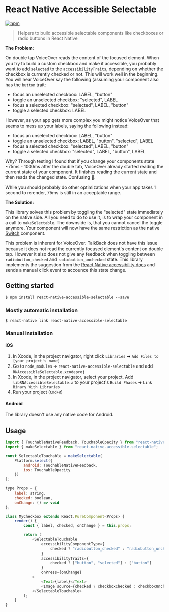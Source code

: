 # React Native Accessible Selectable

[![npm](https://img.shields.io/npm/v/react-native-accessible-selectable.svg)](https://www.npmjs.com/package/react-native-accessible-selectable)

> Helpers to build accessible selectable components like checkboxes or radio buttons in React Native

**The Problem:**

On double tap VoiceOver reads the content of the focused element. When you try to build a custom checkbox and make it accessible, you probably want to add `selected` to the `accessibilityTraits`, depending on whether the checkbox is currently checked or not. This will work well in the beginning. You will hear VoiceOver say the following (assuming your component also has the `button` trait:

- focus an unselected checkbox: LABEL, "button"
- toggle an unselected checkbox: "selected", LABEL
- focus a selected checkbox: "selected", LABEL, "button"
- toggle a selected checkbox: LABEL

However, as your app gets more complex you might notice VoiceOver that seems to mess up your labels, saying the following instead:

- focus an unselected checkbox: LABEL, "button"
- toggle an unselected checkbox: LABEL, "button", "selected", LABEL
- focus a selected checkbox: "selected", LABEL, "button"
- toggle a selected checkbox: "selected", LABEL, "button", LABEL

Why? Through testing I found that if you change your components state ~75ms - 1000ms after the double tab, VoiceOver already started reading the current state of your component. It finishes reading the current state and then reads the changed state. Confusing 🤔.

While you should probably do other optimizations when your app takes 1 second to rerender, 75ms is still in an acceptable range.

**The Solution:**

This library solves this problem by toggling the "selected" state immediately on the native side. All you need to do to use it, is to wrap your component in a call to `makeSelectable`. The downside is, that you cannot cancel the toggle anymore. Your component will now have the same restriction as the native [Switch](https://facebook.github.io/react-native/docs/switch.html) component.

This problem is inherent for VoiceOver. TalkBack does not have this issue because it does not read the currently focused element's content on double tap. However it also does not give any feedback when toggling between `radiobutton_checked` and `radiobutton_unchecked` state. This library implements the suggestion from the [React Native accessibility docs](http://facebook.github.io/react-native/docs/accessibility.html#sending-accessibility-events-android) and sends a manual click event to accounce this state change.

## Getting started

`$ npm install react-native-accessible-selectable --save`

### Mostly automatic installation

`$ react-native link react-native-accessible-selectable`

### Manual installation

#### iOS

1.  In Xcode, in the project navigator, right click `Libraries` ➜ `Add Files to [your project's name]`
2.  Go to `node_modules` ➜ `react-native-accessible-selectable` and add `RNAccessibleSelectable.xcodeproj`
3.  In Xcode, in the project navigator, select your project. Add `libRNAccessibleSelectable.a` to your project's `Build Phases` ➜ `Link Binary With Libraries`
4.  Run your project (`Cmd+R`)

#### Android

The library doesn't use any native code for Android.

## Usage

```js
import { TouchableNativeFeedback, TouchableOpacity } from "react-native";
import { makeSelectable } from "react-native-accessible-selectable";

const SelectableTouchable = makeSelectable(
    Platform.select({
        android: TouchableNativeFeedback,
        ios: TouchableOpacity
    })
);

type Props = {
    label: string,
    checked: boolean,
    onChange: () => void
};

class MyCheckbox extends React.PureComponent<Props> {
    render() {
        const { label, checked, onChange } = this.props;

        return (
            <SelectableTouchable
                accessibilityComponentType={
                    checked ? "radiobutton_checked" : "radiobutton_unchecked"
                }
                accessibilityTraits={
                    checked ? ["button", "selected"] : ["button"]
                }
                onPress={onChange}
            >
                <Text>{label}</Text>
                <Image source={checked ? checkboxChecked : checkboxUnchecked} />
            </SelectableTouchable>
        );
    }
}
```
